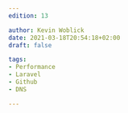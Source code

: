 ```yaml
---
edition: 13

author: Kevin Woblick
date: 2021-03-18T20:54:18+02:00
draft: false

tags:
- Performance
- Laravel
- Github
- DNS

---
```

